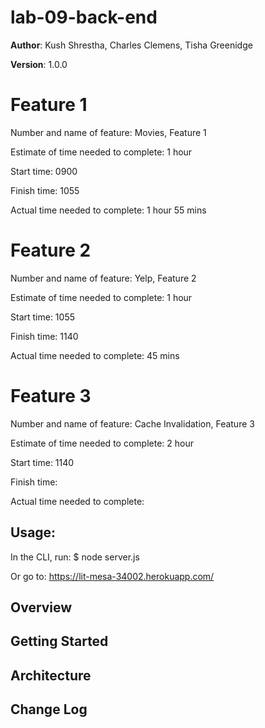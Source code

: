 # lab-09-back-end

**Author**: Kush Shrestha, Charles Clemens, Tisha Greenidge

**Version**: 1.0.0 

# Feature 1
Number and name of feature: Movies, Feature 1

Estimate of time needed to complete: 1 hour

Start time: 0900

Finish time: 1055

Actual time needed to complete: 1 hour 55 mins

# Feature 2
Number and name of feature: Yelp, Feature 2

Estimate of time needed to complete: 1 hour

Start time: 1055

Finish time: 1140

Actual time needed to complete: 45 mins

# Feature 3
Number and name of feature: Cache Invalidation, Feature 3

Estimate of time needed to complete: 2 hour

Start time: 1140

Finish time: 

Actual time needed to complete: 

## Usage:
In the CLI, run: $ node server.js

Or go to:  https://lit-mesa-34002.herokuapp.com/

## Overview
<!-- Provide a high level overview of what this application is and why you are building it, beyond the fact that it's an assignment for this class. (i.e. What's your problem domain?) -->

## Getting Started
<!-- What are the steps that a user must take in order to build this app on their own machine and get it running? -->

## Architecture
<!-- Provide a detailed description of the application design. What technologies (languages, libraries, etc) you're using, and any other relevant design information. -->

## Change Log
<!-- Use this area to document the iterative changes made to your application as each feature is successfully implemented. Use time stamps. Here's an examples:

05-03-2019 4:59pm - Application now has a fully-functional express server, with a GET route for the location resource.

## Credits and Collaborations
TA's
